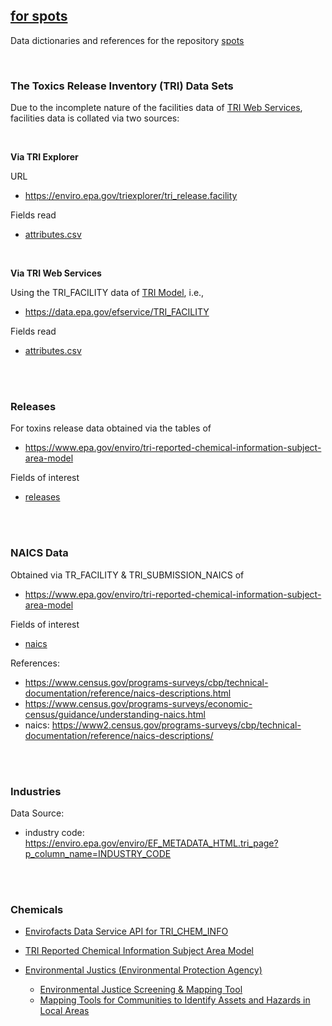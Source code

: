 ## [for spots](https://github.com/vetiveria/spots)

Data dictionaries and references for the repository [spots](https://github.com/vetiveria/spots)

<br>

### The Toxics Release Inventory (TRI) Data Sets

Due to the incomplete nature of the facilities data 
of [TRI Web Services](https://www.epa.gov/enviro/tri-reported-chemical-information-subject-area-model), facilities 
data is collated via two sources:

<br>

**Via TRI Explorer**

URL

* https://enviro.epa.gov/triexplorer/tri_release.facility

Fields read

* [attributes.csv](tri/explorer/attributes.csv)

<br>

**Via TRI Web Services**

Using the TRI_FACILITY data of [TRI Model](https://www.epa.gov/enviro/tri-reported-chemical-information-subject-area-model), i.e.,

* https://data.epa.gov/efservice/TRI_FACILITY

Fields read

* [attributes.csv](tri/services/attributes.csv)

<br>
<br>

### Releases

For toxins release data obtained via the tables of

* https://www.epa.gov/enviro/tri-reported-chemical-information-subject-area-model

Fields of interest

* [releases](releases/releases.csv)

<br>
<br>

### NAICS Data

Obtained via TR_FACILITY & TRI_SUBMISSION_NAICS of

* https://www.epa.gov/enviro/tri-reported-chemical-information-subject-area-model

Fields of interest

* [naics](naics/naics.csv)

References:

* https://www.census.gov/programs-surveys/cbp/technical-documentation/reference/naics-descriptions.html
* https://www.census.gov/programs-surveys/economic-census/guidance/understanding-naics.html
* naics: https://www2.census.gov/programs-surveys/cbp/technical-documentation/reference/naics-descriptions/

<br>
<br>

### Industries

Data Source:

* industry code: https://enviro.epa.gov/enviro/EF_METADATA_HTML.tri_page?p_column_name=INDUSTRY_CODE

<br>
<br>

### Chemicals

* [Envirofacts Data Service API for TRI_CHEM_INFO](https://enviro.epa.gov/enviro/ef_metadata_html.ef_metadata_table?p_table_name=tri_chem_info&p_topic=tri)

* [TRI Reported Chemical Information Subject Area Model](https://www.epa.gov/enviro/tri-reported-chemical-information-subject-area-model)

* [Environmental Justics (Environmental Protection Agency)](https://www.epa.gov/environmentaljustice)
  * [Environmental Justice Screening & Mapping Tool](https://www.epa.gov/ejscreen)
  * [Mapping Tools for Communities to Identify Assets and Hazards in Local Areas](https://www.epa.gov/environmentaljustice/mapping-tools-communities-identify-assets-and-hazards-local-areas)

<br>
<br>


